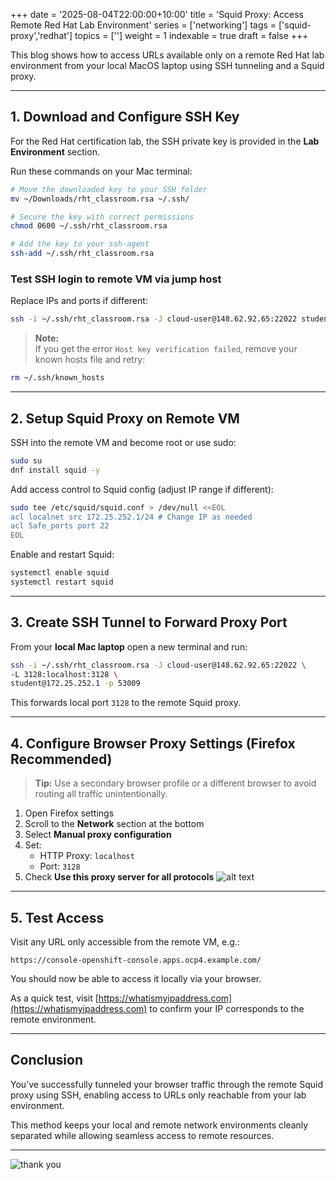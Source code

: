 +++
date = '2025-08-04T22:00:00+10:00'
title = 'Squid Proxy: Access Remote Red Hat Lab Environment'
series = ['networking']
tags = ['squid-proxy','redhat']
topics = ['']
weight = 1
indexable = true
draft = false
+++

This blog shows how to access URLs available only on a remote Red Hat lab environment from your local MacOS laptop using SSH tunneling and a Squid proxy.

---

## 1. Download and Configure SSH Key

For the Red Hat certification lab, the SSH private key is provided in the **Lab Environment** section.

Run these commands on your Mac terminal:

```bash
# Move the downloaded key to your SSH folder
mv ~/Downloads/rht_classroom.rsa ~/.ssh/

# Secure the key with correct permissions
chmod 0600 ~/.ssh/rht_classroom.rsa

# Add the key to your ssh-agent
ssh-add ~/.ssh/rht_classroom.rsa
```

### Test SSH login to remote VM via jump host

Replace IPs and ports if different:

```bash
ssh -i ~/.ssh/rht_classroom.rsa -J cloud-user@148.62.92.65:22022 student@172.25.252.1 -p 53009
```

> **Note:**  
> If you get the error `Host key verification failed`, remove your known hosts file and retry:

```bash
rm ~/.ssh/known_hosts
```

---

## 2. Setup Squid Proxy on Remote VM

SSH into the remote VM and become root or use sudo:

```bash
sudo su
dnf install squid -y
```

Add access control to Squid config (adjust IP range if different):

```bash
sudo tee /etc/squid/squid.conf > /dev/null <<EOL
acl localnet src 172.25.252.1/24 # Change IP as needed
acl Safe_ports port 22
EOL

```

Enable and restart Squid:

```bash
systemctl enable squid
systemctl restart squid
```

---

## 3. Create SSH Tunnel to Forward Proxy Port

From your **local Mac laptop** open a new terminal and run:

```bash
ssh -i ~/.ssh/rht_classroom.rsa -J cloud-user@148.62.92.65:22022 \
-L 3128:localhost:3128 \
student@172.25.252.1 -p 53009
```

This forwards local port `3128` to the remote Squid proxy.

---

## 4. Configure Browser Proxy Settings (Firefox Recommended)

> **Tip:** Use a secondary browser profile or a different browser to avoid routing all traffic unintentionally.

1. Open Firefox settings  
2. Scroll to the **Network** section at the bottom  
3. Select **Manual proxy configuration**  
4. Set:
   - HTTP Proxy: `localhost`
   - Port: `3128`  
5. Check **Use this proxy server for all protocols**
![alt text](/redhat-certification-lab.md/image.png)
---

## 5. Test Access

Visit any URL only accessible from the remote VM, e.g.:

```
https://console-openshift-console.apps.ocp4.example.com/
```

You should now be able to access it locally via your browser.

As a quick test, visit [https://whatismyipaddress.com](https://whatismyipaddress.com) to confirm your IP corresponds to the remote environment.

---

## Conclusion

You’ve successfully tunneled your browser traffic through the remote Squid proxy using SSH, enabling access to URLs only reachable from your lab environment.

This method keeps your local and remote network environments cleanly separated while allowing seamless access to remote resources.

---

![thank you](https://images.unsplash.com/photo-1499744937866-d7e566a20a61?q=80&w=2070&auto=format&fit=crop&ixlib=rb-4.1.0&ixid=M3wxMjA3fDB8MHxwaG90by1wYWdlfHx8fGVufDB8fHx8fA%3D%3D)